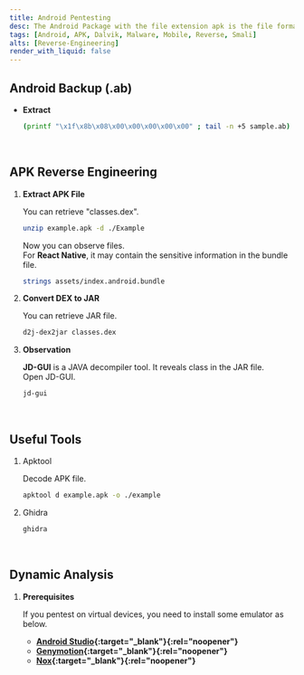 ```yaml
---
title: Android Pentesting
desc: The Android Package with the file extension apk is the file format used by the Android operating system, and a number of other Android-based operating systems for distribution and installation of mobile apps, mobile games and middleware.
tags: [Android, APK, Dalvik, Malware, Mobile, Reverse, Smali]
alts: [Reverse-Engineering]
render_with_liquid: false
---
```


## Android Backup (.ab)

- **Extract**

    ```sh
    (printf "\x1f\x8b\x08\x00\x00\x00\x00\x00" ; tail -n +5 sample.ab) | tar -xvz
    ```

<br />

## APK Reverse Engineering

1. **Extract APK File**

    You can retrieve "classes.dex".

    ```sh
    unzip example.apk -d ./Example
    ```

    Now you can observe files.  
    For **React Native**, it may contain the sensitive information in the bundle file.

    ```sh
    strings assets/index.android.bundle
    ```

2. **Convert DEX to JAR**

    You can retrieve JAR file.

    ```sh
    d2j-dex2jar classes.dex
    ```

3. **Observation**

    **JD-GUI** is a JAVA decompiler tool. It reveals class in the JAR file.  
    Open JD-GUI.

    ```sh
    jd-gui
    ```

<br />

## Useful Tools

1. Apktool

    Decode APK file.

    ```sh
    apktool d example.apk -o ./example
    ```

2. Ghidra

    ```sh
    ghidra
    ```

<br />

## Dynamic Analysis

1. **Prerequisites**

    If you pentest on virtual devices, you need to install some emulator as below. 

    - **[Android Studio](https://developer.android.com/studio){:target="_blank"}{:rel="noopener"}**
    - **[Genymotion](https://www.genymotion.com/){:target="_blank"}{:rel="noopener"}**
    - **[Nox](https://www.bignox.com/){:target="_blank"}{:rel="noopener"}**